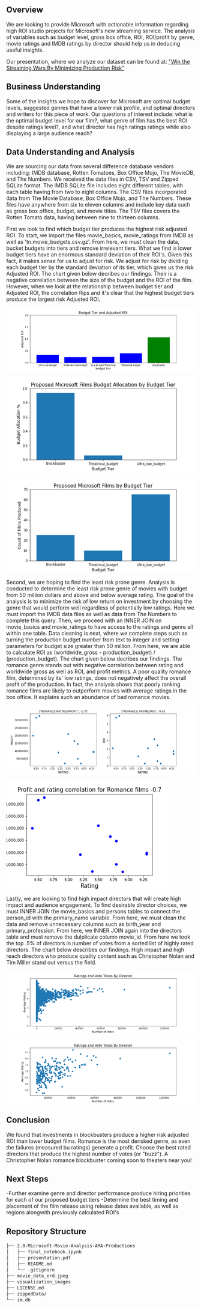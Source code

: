 ## Overview

  We are looking to provide Microsoft with actionable information regarding high ROI studio projects for Microsoft's new streaming service. The analysis of variables such as budget level, gross box office, ROI, ROI/profit by genre, movie ratings and IMDB ratings by director should help us in deducing useful insights. 

  Our presentation, where we analyze our dataset can be found at:
["Win the Streaming Wars By Minimizing Production Risk"](presentation.pdf)

## Business Understanding

  Some of the insights we hope to discover for Microsoft are optimal budget levels, suggested genres that have a lower risk profile, and optimal directors and writers for this piece of work. Our questions of interest include: what is the optimal budget level for our film?, what genre of film has the best ROI despite ratings level?, and what director has high ratings ratings while also displaying a large audience reach?

## Data Understanding and Analysis

  We are sourcing our data from several difference database vendors including: IMDB database, Rotten Tomatoes, Box Office Mojo, The MovieDB, and The Numbers. We received the data files in CSV, TSV and Zipped SQLite format. The IMDB SQLite file includes eight different tables, with each table having from two to eight columns. The CSV files incorporated data from The Movie Database, Box Office Mojo, and The Numbers. These files have anywhere from six to eleven columns and include key data such as gross box office, budget, and movie titles. The TSV files covers the Rotten Tomato data, having between nine to thirteen columns.

  First we look to find which budget tier produces the highest risk adjusted ROI. To start, we import the files movie_basics, movie_ratings from IMDB as well as  'tn.movie_budgets.csv.gz'. From here, we must clean the data, bucket budgets into tiers and remove irrelevant tiers. What we find is lower budget tiers have an enormous standard deviation of their ROI's. Given this fact, it makes sense for us to adjust for risk. We adjust for risk by dividing each budget tier by the standard deviation of its tier, which gives us the risk Adjusted ROI. The chart given below decribes our findings. Their is a negative correlation between the size of the budget and the ROI of the film. However, when we look at the relationship between budget tier and Adjusted ROI, the correlation flips and it's clear that the highest budget tiers produce the largest risk Adjusted ROI.


![Budget Tier and Adjusted ROI](visualization_images/Budget_Tier_and_Adjusted_ROI.png)

![Proposed Microsoft Budget Allocation By Budget Tier](visualization_images/Proposed_Microsoft_Films_Budget_Allocation_by_Budget_Tier.png)

![Proposed Microsoft Films By Budget Tier](visualization_images/Proposed_Microsoft_Films_by_Budget_Tier.png)

  Second, we are hoping to find the least risk prone genre. Analysis is conducted to determine the least risk prone genre of movies with budget from 50 million dollars and above and below average rating. The goal of the analysis is to minimize the risk of low return on investment by choosing the genre that would perform well regardless of potentially low ratings. Here we must import the IMDB data files as well as data from The Numbers to complete this query. Then, we proceed with an INNER JOIN on movie_basics and movie_ratings to have access to the ratings and genre all within one table. Data cleaning is next, where we complete steps such as turning the production budget number from text to integer and setting parameters for budget size greater than 50 million. From here, we are able to calculate ROI as (worldwide_gross - production_budget) / (production_budget). The chart given below decribes our findings. The romance genre stands out with negative correlation between rating and worldwide gross as well as ROI, and profit metrics. A poor quality romance film, determined by its' low ratings, does not negatively affect the overall profit of the production. In fact, the analysis shows that poorly ranking romance films are likely to outperform movies with average ratings in the box office. It explains such an abundance of bad romance movies.

![Ratings Correlation to Profit and ROI](visualization_images/Profit_and_ROI_rating_correlation.png)

![Profit and Ratings Correlation](visualization_images/Profit_and_rating_correlation.png)

Lastly, we are looking to find high impact directors that will create high impact and audience engagement. To find desirable director choices, we must INNER JOIN the movie_basics and persons tables to connect the person_id with the primary_name variable. From here, we must clean the data and remove unnecessary columns such as birth_year and primary_profession. From here, we INNER JOIN again into the directors table and must remove the dulplicate column movie_id. From here we took the top .5% of directors in number of votes from a sorted list of highly rated directors. The chart below describes our findings. High impact and high reach directors who produce quality content such as Christopher Nolan and Tim Miller stand out versus the field. 

![Ratings and Vote Totals By Director](visualization_images/Ratings_and_Vote_unfiltered.png)

![Ratings and Vote Totals By Director](visualization_images/Ratings_and_Vote_filtered.png)

## Conclusion

  We found that investments in blockbusters produce a higher risk adjusted ROI than lower budget films. Romance is the most derisked genre, as even the failures (measured bu ratings) generate a profit. Choose the best rated directors that produce the highest number of votes (or "buzz"). A Christopher Nolan romance blockbuster coming soon to theaters near you!
  
## Next Steps

-Further examine genre and director performance produce hiring priorities for each of our proposed budget tiers
-Determine the best timing and placement of the film release using release dates available, as well as regions alongwith previously calculated ROI's

## Repository Structure

```
├── 2.0-Microsoft-Movie-Analysis-AMA-Productions
│   ├── final_notebook.ipynb
│   ├── presentation.pdf
│   ├── README.md
│   └── .gitignore
├── movie_data_erd.jpeg
├── visualization_images
├── LICENSE.md
├── zippedData/
└── im.db
```

